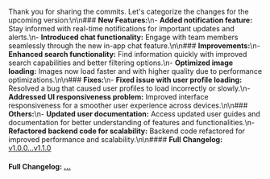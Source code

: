 Thank you for sharing the commits. Let's categorize the changes for the upcoming version:\n\n### **New Features:**\n- **Added notification feature:** Stay informed with real-time notifications for important updates and alerts.\n- **Introduced chat functionality:** Engage with team members seamlessly through the new in-app chat feature.\n\n### **Improvements:**\n- **Enhanced search functionality:** Find information quickly with improved search capabilities and better filtering options.\n- **Optimized image loading:** Images now load faster and with higher quality due to performance optimizations.\n\n### **Fixes:**\n- **Fixed issue with user profile loading:** Resolved a bug that caused user profiles to load incorrectly or slowly.\n- **Addressed UI responsiveness problem:** Improved interface responsiveness for a smoother user experience across devices.\n\n### **Others:**\n- **Updated user documentation:** Access updated user guides and documentation for better understanding of features and functionalities.\n- **Refactored backend code for scalability:** Backend code refactored for improved performance and scalability.\n\n#### **Full Changelog:** [v1.0.0...v1.1.0](https://github.com/your-repo/compare/v1.0.0...v1.1.0)

#### **Full Changelog:** [...](https://github.com/mediar-ai/screenpipe/compare/...)

